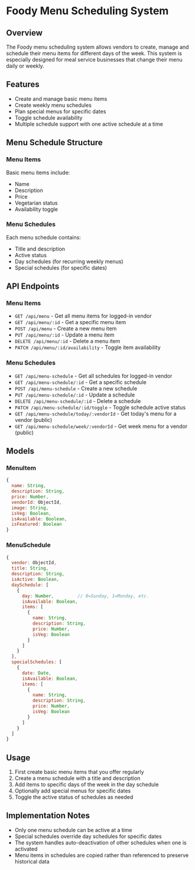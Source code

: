 # Foody Menu Scheduling System

## Overview

The Foody menu scheduling system allows vendors to create, manage and schedule their menu items for different days of the week. This system is especially designed for meal service businesses that change their menu daily or weekly.

## Features

- Create and manage basic menu items
- Create weekly menu schedules
- Plan special menus for specific dates
- Toggle schedule availability
- Multiple schedule support with one active schedule at a time

## Menu Schedule Structure

### Menu Items
Basic menu items include:
- Name
- Description
- Price
- Vegetarian status
- Availability toggle

### Menu Schedules
Each menu schedule contains:
- Title and description
- Active status
- Day schedules (for recurring weekly menus)
- Special schedules (for specific dates)

## API Endpoints

### Menu Items
- `GET /api/menu` - Get all menu items for logged-in vendor
- `GET /api/menu/:id` - Get a specific menu item
- `POST /api/menu` - Create a new menu item
- `PUT /api/menu/:id` - Update a menu item
- `DELETE /api/menu/:id` - Delete a menu item
- `PATCH /api/menu/:id/availability` - Toggle item availability

### Menu Schedules
- `GET /api/menu-schedule` - Get all schedules for logged-in vendor
- `GET /api/menu-schedule/:id` - Get a specific schedule
- `POST /api/menu-schedule` - Create a new schedule
- `PUT /api/menu-schedule/:id` - Update a schedule
- `DELETE /api/menu-schedule/:id` - Delete a schedule
- `PATCH /api/menu-schedule/:id/toggle` - Toggle schedule active status
- `GET /api/menu-schedule/today/:vendorId` - Get today's menu for a vendor (public)
- `GET /api/menu-schedule/week/:vendorId` - Get week menu for a vendor (public)

## Models

### MenuItem

```javascript
{
  name: String,
  description: String,
  price: Number,
  vendorId: ObjectId,
  image: String,
  isVeg: Boolean,
  isAvailable: Boolean,
  isFeatured: Boolean
}
```

### MenuSchedule

```javascript
{
  vendor: ObjectId,
  title: String,
  description: String,
  isActive: Boolean,
  daySchedule: [
    {
      day: Number,         // 0=Sunday, 1=Monday, etc.
      isAvailable: Boolean,
      items: [
        {
          name: String,
          description: String,
          price: Number,
          isVeg: Boolean
        }
      ]
    }
  ],
  specialSchedules: [
    {
      date: Date,
      isAvailable: Boolean,
      items: [
        {
          name: String,
          description: String,
          price: Number,
          isVeg: Boolean
        }
      ]
    }
  ]
}
```

## Usage

1. First create basic menu items that you offer regularly
2. Create a menu schedule with a title and description
3. Add items to specific days of the week in the day schedule
4. Optionally add special menus for specific dates
5. Toggle the active status of schedules as needed

## Implementation Notes

- Only one menu schedule can be active at a time
- Special schedules override day schedules for specific dates
- The system handles auto-deactivation of other schedules when one is activated
- Menu items in schedules are copied rather than referenced to preserve historical data 